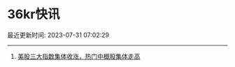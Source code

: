 # 36kr快讯

最近更新时间: 2023-07-31 07:02:29

--- 
1. [美股三大指数集体收涨，热门中概股集体走高](https://www.36kr.com/newsflashes/2367201211179650) 
